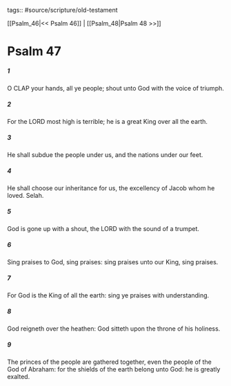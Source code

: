 tags:: #source/scripture/old-testament

[[Psalm_46|<< Psalm 46]] | [[Psalm_48|Psalm 48 >>]]

# Psalm 47

##### 1

O CLAP your hands, all ye people; shout unto God with the voice of triumph.

##### 2

For the LORD most high is terrible; he is a great King over all the earth.

##### 3

He shall subdue the people under us, and the nations under our feet.

##### 4

He shall choose our inheritance for us, the excellency of Jacob whom he loved. Selah.

##### 5

God is gone up with a shout, the LORD with the sound of a trumpet.

##### 6

Sing praises to God, sing praises: sing praises unto our King, sing praises.

##### 7

For God is the King of all the earth: sing ye praises with understanding.

##### 8

God reigneth over the heathen: God sitteth upon the throne of his holiness.

##### 9

The princes of the people are gathered together, even the people of the God of Abraham: for the shields of the earth belong unto God: he is greatly exalted.
